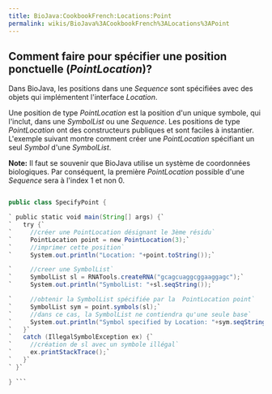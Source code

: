 ```yaml
---
title: BioJava:CookbookFrench:Locations:Point
permalink: wikis/BioJava%3ACookbookFrench%3ALocations%3APoint
---
```


Comment faire pour spécifier une position ponctuelle (*PointLocation*)?
-----------------------------------------------------------------------

Dans BioJava, les positions dans une *Sequence* sont spécifiées avec des
objets qui implémentent l'interface *Location*.

Une position de type *PointLocation* est la position d'un unique
symbole, qui l'inclut, dans une *SymbolList* ou une *Sequence*. Les
positions de type *PointLocation* ont des constructeurs publiques et
sont faciles à instantier. L'exemple suivant montre comment créer une
*PointLocation* spécifiant un seul *Symbol* d'une *SymbolList*.

**Note:** Il faut se souvenir que BioJava utilise un système de
coordonnées biologiques. Par conséquent, la première *PointLocation*
possible d'une *Sequence* sera à l'index 1 et non 0.

```java import org.biojava.bio.symbol.\*; import org.biojava.bio.seq.\*;

public class SpecifyPoint {

` public static void main(String[] args) {`  
`   try {`  
`     //créer une PointLocation désignant le 3ème résidu`  
`     PointLocation point = new PointLocation(3);`  
`     //imprimer cette position`  
`     System.out.println("Location: "+point.toString());`

`     //creer une SymbolList`  
`     SymbolList sl = RNATools.createRNA("gcagcuaggcggaaggagc");`  
`     System.out.println("SymbolList: "+sl.seqString());`

`     //obtenir la SymbolList spécifiée par la  PointLocation point`  
`     SymbolList sym = point.symbols(sl);`  
`     //dans ce cas, la SymbolList ne contiendra qu'une seule base`  
`     System.out.println("Symbol specified by Location: "+sym.seqString());`  
`   }`  
`   catch (IllegalSymbolException ex) {`  
`     //création de sl avec un symbole illégal`  
`     ex.printStackTrace();`  
`   }`  
` }`

} ```
